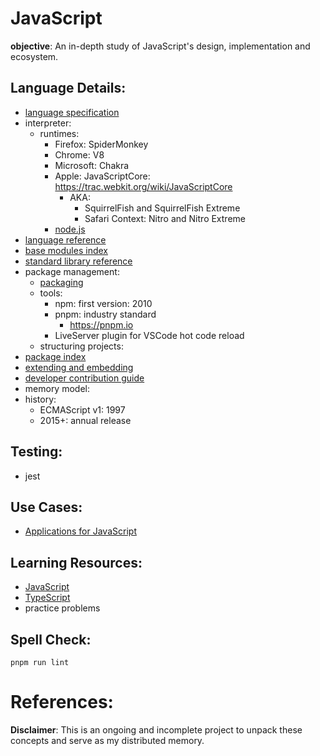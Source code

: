 # JavaScript

**objective**: An in-depth study of JavaScript's design, implementation and ecosystem.

## Language Details:
- [language specification](https://ecma-international.org/publications-and-standards/standards/ecma-262/)
- interpreter:
    - runtimes:
        - Firefox: SpiderMonkey
        - Chrome: V8
        - Microsoft: Chakra
        - Apple: JavaScriptCore: https://trac.webkit.org/wiki/JavaScriptCore
            - AKA:
                - ​SquirrelFish and ​SquirrelFish Extreme
                - Safari Context: Nitro and Nitro Extreme
        - [node.js](src/runtimes/node)
- [language reference](https://developer.mozilla.org/en-US/docs/Web/JavaScript/Reference)
- [base modules index]()
- [standard library reference](https://developer.mozilla.org/en-US/docs/Web/JavaScript/Guide)
- package management:
    - [packaging]()
    - tools:
        - npm: first version: 2010
        - pnpm: industry standard
            - https://pnpm.io
        - LiveServer plugin for VSCode hot code reload
    - structuring projects:
- [package index](https://www.npmjs.com)
- [extending and embedding]()
- [developer contribution guide]()
- memory model:
- history:
    - ECMAScript v1: 1997
    - 2015+: annual release

## Testing:
- jest  

## Use Cases:
- [Applications for JavaScript]()

## Learning Resources:
- [JavaScript](https://roadmap.sh/javascript)
- [TypeScript](https://roadmap.sh/typescript)
- practice problems


## Spell Check:

```shell
pnpm run lint
```

# References:

**Disclaimer**: This is an ongoing and incomplete project to unpack these concepts and serve as my distributed memory.